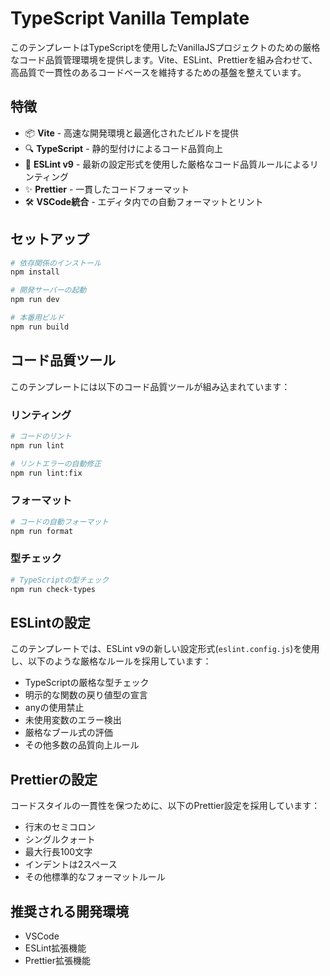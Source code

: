 # TypeScript Vanilla Template

このテンプレートはTypeScriptを使用したVanillaJSプロジェクトのための厳格なコード品質管理環境を提供します。Vite、ESLint、Prettierを組み合わせて、高品質で一貫性のあるコードベースを維持するための基盤を整えています。

## 特徴

- 📦 **Vite** - 高速な開発環境と最適化されたビルドを提供
- 🔍 **TypeScript** - 静的型付けによるコード品質向上
- 🧹 **ESLint v9** - 最新の設定形式を使用した厳格なコード品質ルールによるリンティング
- ✨ **Prettier** - 一貫したコードフォーマット
- 🛠 **VSCode統合** - エディタ内での自動フォーマットとリント

## セットアップ

```bash
# 依存関係のインストール
npm install

# 開発サーバーの起動
npm run dev

# 本番用ビルド
npm run build
```

## コード品質ツール

このテンプレートには以下のコード品質ツールが組み込まれています：

### リンティング

```bash
# コードのリント
npm run lint

# リントエラーの自動修正
npm run lint:fix
```

### フォーマット

```bash
# コードの自動フォーマット
npm run format
```

### 型チェック

```bash
# TypeScriptの型チェック
npm run check-types
```

## ESLintの設定

このテンプレートでは、ESLint v9の新しい設定形式(`eslint.config.js`)を使用し、以下のような厳格なルールを採用しています：

- TypeScriptの厳格な型チェック
- 明示的な関数の戻り値型の宣言
- anyの使用禁止
- 未使用変数のエラー検出
- 厳格なブール式の評価
- その他多数の品質向上ルール

## Prettierの設定

コードスタイルの一貫性を保つために、以下のPrettier設定を採用しています：

- 行末のセミコロン
- シングルクォート
- 最大行長100文字
- インデントは2スペース
- その他標準的なフォーマットルール

## 推奨される開発環境

- VSCode
- ESLint拡張機能
- Prettier拡張機能 